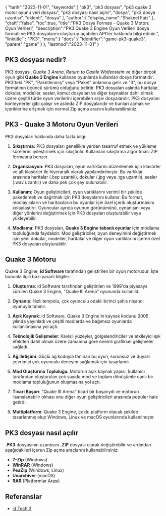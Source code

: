 {
"tarih":"2023-11-01",
   "keywords":[
"pk3",
"pk3 dosyası",
"pk3 quake 3 motor oyunu veri dosyası",
"pk3 dosyası nasıl açılır",
"dosya",
"pk3 dosya uzantısı",
"eklenti",
"dosya"
],
   "author":{
"display_name":"Shakeel Faiz"
},
"draft":"false",
"toc":true,
"title":"PK3 Dosya Formatı - Quake 3 Motoru Oyun Verileri",
   "description":"PK3 Quake 3 Engine Oyun Verileri dosya formatı ve PK3 dosyalarını oluşturup açabilen API'ler hakkında bilgi edinin.",
"linktitle" : "PK3",
   "menu":{
      "docs":{
         "identifier":"game-pk3-quake3",
         "parent":"game"
}
},
"lastmod":"2023-11-01"
}

## PK3 dosyası nedir?

PK3 dosyası, _Quake 3 Arena_, _Return to Castle Wolfenstein_ ve diğer birçok oyun gibi **Quake 3 Engine** kullanan oyunlarda kullanılan dosya formatıdır. PK3'teki "PK", "Paketlenmiş" veya "Paket" anlamına gelir ve "3", bu dosya formatının üçüncü sürümü olduğunu belirtir. PK3 dosyaları aslında haritalar, dokular, modeller, sesler, komut dosyaları ve diğer kaynaklar dahil olmak üzere çeşitli türde oyun verilerini içerebilen arşiv dosyalarıdır. PK3 dosyaları konteynerler gibi çalışır ve aslında ZIP dosyalarıdır ve bunları açmak ve içeriklerine erişmek için normal Zip açma aracını kullanabilirsiniz.

## PK3 - Quake 3 Motoru Oyun Verileri

PK3 dosyaları hakkında daha fazla bilgi:

1. **Sıkıştırma:** PK3 dosyaları genellikle yerden tasarruf etmek ve yükleme sürelerini iyileştirmek için sıkıştırılır. Kullanılan sıkıştırma algoritması ZIP formatına benzer.
    








2. **Organizasyon:** PK3 dosyaları, oyun varlıklarını düzenlemek için klasörler ve alt klasörler ile hiyerarşik olarak yapılandırılmıştır. Bu varlıklar arasında haritalar (.bsp uzantılı), dokular (.jpg veya .tga uzantılı), sesler (.wav uzantılı) ve daha pek çok şey bulunabilir.
    








3. **Kullanım:** Oyun geliştiricileri, oyun varlıklarını verimli bir şekilde paketlemek ve dağıtmak için PK3 dosyalarını kullanır. Bu format, modlayıcıların ve haritacıların bu oyunlar için özel içerik oluşturmasını kolaylaştırır. Oyuncular ayrıca oyunun görünümünü, oynanışını veya diğer yönlerini değiştirmek için PK3 dosyaları oluşturabilir veya yükleyebilir.
    








4. **Modlama:** PK3 dosyaları, **Quake 3 Engine tabanlı oyunlar** için modlama topluluğunda faydalıdır. Mod geliştiriciler, oyun deneyimini değiştirmek için yeni dokular, modeller, haritalar ve diğer oyun varlıklarını içeren özel PK3 dosyaları oluşturabilir.

## Quake 3 Motoru

Quake 3 Engine, **id Software** tarafından geliştirilen bir oyun motorudur. İşte bununla ilgili bazı yararlı bilgiler:

1. **Oluşturma**: id Software tarafından geliştirilen ve 1999'da piyasaya sürülen Quake 3 Engine, "Quake III Arena" oyununda kullanıldı.
    








2. **Oynanış**: Hızlı tempolu, çok oyunculu odaklı birinci şahıs nişancı oyunuyla tanınır.
    








3. **Açık Kaynak**: id Software, Quake 3 Engine'in kaynak kodunu 2005 yılında yayınladı ve çeşitli modlarda ve bağımsız oyunlarda kullanılmasına yol açtı.
    








4. **Teknolojik Gelişmeler**: Kavisli yüzeyler, gölgelendiriciler ve etkileyici ışık efektleri dahil olmak üzere zamanına göre önemli grafiksel gelişmeler sağladı.
    








5. **Ağ İletişimi**: Güçlü ağ koduyla tanınan bu oyun, sorunsuz ve duyarlı çevrimiçi çok oyunculu deneyim sağlamak için tasarlandı.
    








6. **Mod Oluşturma Topluluğu**: Motorun açık kaynak yapısı, kullanıcı tarafından oluşturulan çok sayıda mod ve toplam dönüşümle canlı bir modlama topluluğunun oluşmasına yol açtı.
      









7. **Ticari Başarı**: "Quake III Arena" ticari bir başarıydı ve motorun lisanslanabilir olması onu diğer oyun geliştiricileri arasında popüler hale getirdi.
        










8. **Multiplatform**: Quake 3 Engine, çoklu platform olacak şekilde tasarlanmış olup Windows, Linux ve macOS oyunlarında kullanılmıştır.

## PK3 dosyası nasıl açılır

**.PK3** dosyasının uzantısını **.ZIP** dosyası olarak değiştirebilir ve ardından aşağıdakileri içeren Zip açma araçlarını kullanabilirsiniz:

- **7-Zip** (Windows)
- **WinRAR** (Windows)
- **PeaZip** (Windows, Linux)
- **Unarchiver** (macOS)
- **RAR** (Platformlar Arası)

## Referanslar
* [id Tech 3](https://en.wikipedia.org/wiki/Id_Tech_3)
